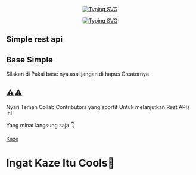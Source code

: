 <p align="center">
    <a href="https://github.com/KazeDevID">
        <img
            src="https://readme-typing-svg.herokuapp.com?size=30&width=1000&lines=SenyaAPIs"
            alt="Typing SVG"
        />
    </a>
</p>

<p align="center">
    <a href="https://github.com/KazeDevID">
        <img
            src="https://readme-typing-svg.herokuapp.com?size=25&width=300&lines=KazeDevID"
            alt="Typing SVG"
        />
    </a>
</p>

## Simple rest api 

## Base Simple

Silakan di Pakai base nya asal jangan di hapus 
Creatornya

## ⚠️⚠️
Nyari Teman Collab Contributors yang sportif
Untuk melanjutkan Rest APIs ini

Yang minat langsung saja 👇

[Kaze](https://wa.me/6282217590187)





# Ingat Kaze Itu Cools🗿
